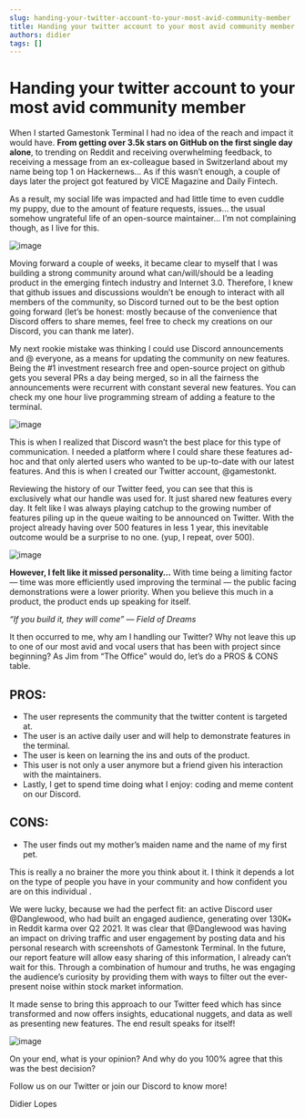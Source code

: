 ```yaml
---
slug: handing-your-twitter-account-to-your-most-avid-community-member
title: Handing your twitter account to your most avid community member
authors: didier
tags: []
---
```


# Handing your twitter account to your most avid community member

When I started Gamestonk Terminal I had no idea of the reach and impact it would have. **From getting over 3.5k stars on GitHub on the first single day alone**, to trending on Reddit and receiving overwhelming feedback, to receiving a message from an ex-colleague based in Switzerland about my name being top 1 on Hackernews… As if this wasn’t enough, a couple of days later the project got featured by VICE Magazine and Daily Fintech.

As a result, my social life was impacted and had little time to even cuddle my puppy, due to the amount of feature requests, issues… the usual somehow ungrateful life of an open-source maintainer… I’m not complaining though, as I live for this.

![image](https://github.com/Meg1211/my-website/assets/88618738/4cede88f-3d77-4457-ad21-ea68a40b3b20)

Moving forward a couple of weeks, it became clear to myself that I was building a strong community around what can/will/should be a leading product in the emerging fintech industry and Internet 3.0. Therefore, I knew that github issues and discussions wouldn’t be enough to interact with all members of the community, so Discord turned out to be the best option going forward (let’s be honest: mostly because of the convenience that Discord offers to share memes, feel free to check my creations on our Discord, you can thank me later).

My next rookie mistake was thinking I could use Discord announcements and @ everyone, as a means for updating the community on new features. Being the #1 investment research free and open-source project on github gets you several PRs a day being merged, so in all the fairness the announcements were recurrent with constant several new features. You can check my one hour live programming stream of adding a feature to the terminal.

![image](https://github.com/Meg1211/my-website/assets/88618738/6ec95ad8-3fc8-4c16-9fd3-ca07e305270d)

This is when I realized that Discord wasn’t the best place for this type of communication. I needed a platform where I could share these features ad-hoc and that only alerted users who wanted to be up-to-date with our latest features. And this is when I created our Twitter account, @gamestonkt.

Reviewing the history of our Twitter feed, you can see that this is exclusively what our handle was used for. It just shared new features every day. It felt like I was always playing catchup to the growing number of features piling up in the queue waiting to be announced on Twitter. With the project already having over 500 features in less 1 year, this inevitable outcome would be a surprise to no one. (yup, I repeat, over 500).

![image](https://github.com/Meg1211/my-website/assets/88618738/1259b899-af0d-4b21-af6e-755408668956)

**However, I felt like it missed personality…** With time being a limiting factor — time was more efficiently used improving the terminal — the public facing demonstrations were a lower priority. When you believe this much in a product, the product ends up speaking for itself.

_“If you build it, they will come” — Field of Dreams_

It then occurred to me, why am I handling our Twitter? Why not leave this up to one of our most avid and vocal users that has been with project since beginning? As Jim from “The Office” would do, let’s do a PROS & CONS table.

## PROS:

- The user represents the community that the twitter content is targeted at.
- The user is an active daily user and will help to demonstrate features in the terminal.
- The user is keen on learning the ins and outs of the product.
- This user is not only a user anymore but a friend given his interaction with the maintainers.
- Lastly, I get to spend time doing what I enjoy: coding and meme content on our Discord.

## CONS:

- The user finds out my mother’s maiden name and the name of my first pet.

This is really a no brainer the more you think about it. I think it depends a lot on the type of people you have in your community and how confident you are on this individual .

We were lucky, because we had the perfect fit: an active Discord user @Danglewood, who had built an engaged audience, generating over 130K+ in Reddit karma over Q2 2021. It was clear that @Danglewood was having an impact on driving traffic and user engagement by posting data and his personal research with screenshots of Gamestonk Terminal. In the future, our report feature will allow easy sharing of this information, I already can’t wait for this. Through a combination of humour and truths, he was engaging the audience’s curiosity by providing them with ways to filter out the ever-present noise within stock market information.

It made sense to bring this approach to our Twitter feed which has since transformed and now offers insights, educational nuggets, and data as well as presenting new features. The end result speaks for itself!

![image](https://github.com/Meg1211/my-website/assets/88618738/edb5650f-8c33-4f81-8df5-eb4ee4d48166)

On your end, what is your opinion? And why do you 100% agree that this was the best decision?

Follow us on our Twitter or join our Discord to know more!

Didier Lopes
